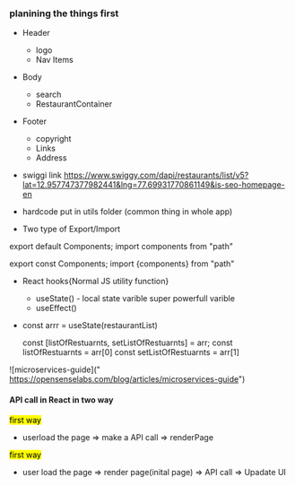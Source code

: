 ### planining the things first

- Header
    - logo
    - Nav Items
- Body
    - search
    - RestaurantContainer
- Footer
    - copyright
    - Links
    - Address

- swiggi link
    https://www.swiggy.com/dapi/restaurants/list/v5?lat=12.957747377982441&lng=77.69931770861149&is-seo-homepage-en

- hardcode put in utils folder (common thing in whole app)    

 - Two type of Export/Import

 export default  Components;
 import components from "path"

 export const  Components;
 import {components} from "path"

 - React hooks{Normal JS utility function}
    - useState() -  local state varible  super powerfull varible
    - useEffect()



- const arrr = useState(restaurantList)  

  const [listOfRestuarnts, setListOfRestuarnts] = arr;
  const listOfRestuarnts = arr[0]
  const setListOfRestuarnts = arr[1]

![microservices-guide](" https://opensenselabs.com/blog/articles/microservices-guide")


#### API call in React in two way

<mark>first way</mark>
  - userload the page => make a API call  => renderPage

<mark>first way</mark>
  - user load the page => render page(inital page) => API call => Upadate UI

